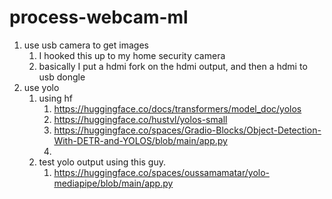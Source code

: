 # process-webcam-ml


1. use usb camera to get images
   1. I hooked this up to my home security camera
   2. basically I put a hdmi fork on the hdmi output, and then a hdmi to usb dongle
2. use yolo
   1. using hf
      1. https://huggingface.co/docs/transformers/model_doc/yolos
      2. https://huggingface.co/hustvl/yolos-small
      3. https://huggingface.co/spaces/Gradio-Blocks/Object-Detection-With-DETR-and-YOLOS/blob/main/app.py
      4. 
   2. test yolo output using this guy. 
      1. https://huggingface.co/spaces/oussamamatar/yolo-mediapipe/blob/main/app.py